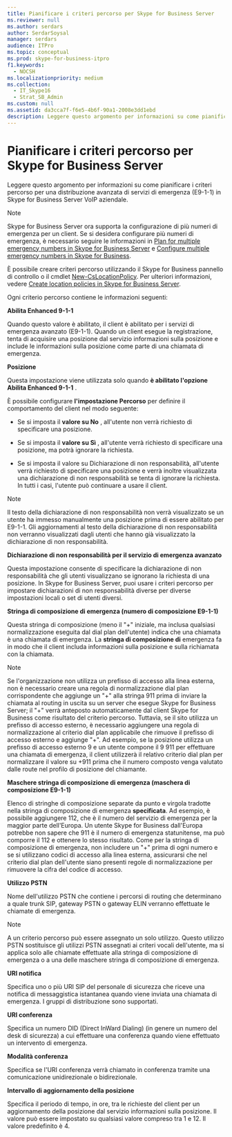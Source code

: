 ```yaml
---
title: Pianificare i criteri percorso per Skype for Business Server
ms.reviewer: null
ms.author: serdars
author: SerdarSoysal
manager: serdars
audience: ITPro
ms.topic: conceptual
ms.prod: skype-for-business-itpro
f1.keywords:
  - NOCSH
ms.localizationpriority: medium
ms.collection:
  - IT_Skype16
  - Strat_SB_Admin
ms.custom: null
ms.assetid: da3cca7f-f6e5-4b6f-90a1-2008e3dd1ebd
description: Leggere questo argomento per informazioni su come pianificare i criteri percorso per una distribuzione avanzata di servizi di emergenza (E9-1-1) in Skype for Business Server VoIP aziendale.
---
```


# <a name="plan-location-policies-for-skype-for-business-server"></a>Pianificare i criteri percorso per Skype for Business Server
 
Leggere questo argomento per informazioni su come pianificare i criteri percorso per una distribuzione avanzata di servizi di emergenza (E9-1-1) in Skype for Business Server VoIP aziendale. 
  
> [!NOTE]
> Skype for Business Server ora supporta la configurazione di più numeri di emergenza per un client. Se si desidera configurare più numeri di emergenza, è necessario seguire le informazioni in [Plan for multiple emergency numbers in Skype for Business Server](multiple-emergency-numbers.md) e [Configure multiple emergency numbers in Skype for Business](../../deploy/deploy-enterprise-voice/configure-multiple-emergency-numbers.md). 
  
È possibile creare criteri percorso utilizzando il Skype for Business pannello di controllo o il cmdlet [New-CsLocationPolicy](/powershell/module/skype/new-cslocationpolicy?view=skype-ps). Per ulteriori informazioni, vedere [Create location policies in Skype for Business Server](../../deploy/deploy-enterprise-voice/create-location-policies.md).
  
Ogni criterio percorso contiene le informazioni seguenti:
  
 **Abilita Enhanced 9-1-1**
  
Quando questo valore è abilitato, il client è abilitato per i servizi di emergenza avanzato (E9-1-1). Quando un client esegue la registrazione, tenta di acquisire una posizione dal servizio informazioni sulla posizione e include le informazioni sulla posizione come parte di una chiamata di emergenza.
  
 **Posizione**
  
Questa impostazione viene utilizzata solo quando **è abilitato l'opzione Abilita Enhanced 9-1-1** .
  
È possibile configurare **l'impostazione Percorso** per definire il comportamento del client nel modo seguente:
  
- Se si imposta il **valore su No** , all'utente non verrà richiesto di specificare una posizione.
    
- Se si imposta il **valore su Sì** , all'utente verrà richiesto di specificare una posizione, ma potrà ignorare la richiesta.
    
- Se si imposta il  valore su Dichiarazione di non responsabilità, all'utente verrà richiesto di specificare una posizione e verrà inoltre visualizzata una dichiarazione di non responsabilità se tenta di ignorare la richiesta. In tutti i casi, l'utente può continuare a usare il client.
    
> [!NOTE]
> Il testo della dichiarazione di non responsabilità non verrà visualizzato se un utente ha immesso manualmente una posizione prima di essere abilitato per E9-1-1. Gli aggiornamenti al testo della dichiarazione di non responsabilità non verranno visualizzati dagli utenti che hanno già visualizzato la dichiarazione di non responsabilità. 
  
 **Dichiarazione di non responsabilità per il servizio di emergenza avanzato**
  
Questa impostazione consente di specificare la dichiarazione di non responsabilità che gli utenti visualizzano se ignorano la richiesta di una posizione. In Skype for Business Server, puoi usare i criteri percorso per impostare dichiarazioni di non responsabilità diverse per diverse impostazioni locali o set di utenti diversi.
  
 **Stringa di composizione di emergenza (numero di composizione E9-1-1)**
  
Questa stringa di composizione (meno il "+" iniziale, ma inclusa qualsiasi normalizzazione eseguita dal dial plan dell'utente) indica che una chiamata è una chiamata di emergenza. La **stringa di composizione di** emergenza fa in modo che il client includa informazioni sulla posizione e sulla richiamata con la chiamata.
  
> [!NOTE]
> Se l'organizzazione non utilizza un prefisso di accesso alla linea esterna, non è necessario creare una regola di normalizzazione dial plan corrispondente che aggiunge un "+" alla stringa 911 prima di inviare la chiamata al routing in uscita su un server che esegue Skype for Business Server; il "+" verrà anteposto automaticamente dal client Skype for Business come risultato del criterio percorso. Tuttavia, se il sito utilizza un prefisso di accesso esterno, è necessario aggiungere una regola di normalizzazione al criterio dial plan applicabile che rimuove il prefisso di accesso esterno e aggiunge "+". Ad esempio, se la posizione utilizza un prefisso di accesso esterno 9 e un utente compone il 9 911 per effettuare una chiamata di emergenza, il client utilizzerà il relativo criterio dial plan per normalizzare il valore su +911 prima che il numero composto venga valutato dalle route nel profilo di posizione del chiamante. 
  
 **Maschere stringa di composizione di emergenza (maschera di composizione E9-1-1)**
  
Elenco di stringhe di composizione separate da punto e virgola tradotte nella stringa di composizione di emergenza **specificata**. Ad esempio, è possibile aggiungere 112, che è il numero del servizio di emergenza per la maggior parte dell'Europa. Un utente Skype for Business dall'Europa potrebbe non sapere che 911 è il numero di emergenza statunitense, ma può comporre il 112 e ottenere lo stesso risultato. Come per la stringa di composizione di emergenza, non includere un "+" prima di ogni numero e se si utilizzano codici di accesso alla linea esterna, assicurarsi che nel criterio dial plan dell'utente siano presenti regole di normalizzazione per rimuovere la cifra del codice di accesso.
  
 **Utilizzo PSTN**
  
Nome dell'utilizzo PSTN che contiene i percorsi di routing che determinano a quale trunk SIP, gateway PSTN o gateway ELIN verranno effettuate le chiamate di emergenza.
  
> [!NOTE]
> A un criterio percorso può essere assegnato un solo utilizzo. Questo utilizzo PSTN sostituisce gli utilizzi PSTN assegnati ai criteri vocali dell'utente, ma si applica solo alle chiamate effettuate alla stringa di composizione di emergenza o a una delle maschere stringa di composizione di emergenza. 
  
 **URI notifica**
  
Specifica uno o più URI SIP del personale di sicurezza che riceve una notifica di messaggistica istantanea quando viene inviata una chiamata di emergenza. I gruppi di distribuzione sono supportati.
  
 **URI conferenza**
  
Specifica un numero DID (Direct InWard Dialing) (in genere un numero del desk di sicurezza) a cui effettuare una conferenza quando viene effettuato un intervento di emergenza. 
  
 **Modalità conferenza**
  
Specifica se l'URI conferenza verrà chiamato in conferenza tramite una comunicazione unidirezionale o bidirezionale. 
  
 **Intervallo di aggiornamento della posizione**
  
Specifica il periodo di tempo, in ore, tra le richieste del client per un aggiornamento della posizione dal servizio informazioni sulla posizione. Il valore può essere impostato su qualsiasi valore compreso tra 1 e 12. Il valore predefinito è 4.
